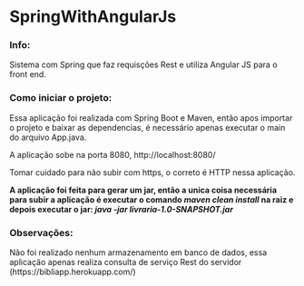 # SpringWithAngularJs
<h3>Info:</h3> 
<p>
Sistema com Spring que faz requisções Rest e utiliza Angular JS para o front end.

<h3>Como iniciar o projeto:</h3> 
<p>
Essa aplicação foi realizada com Spring Boot e Maven, então apos importar o projeto e baixar as dependencias, é necessário apenas executar o main do arquivo App.java. 
<p>A aplicação sobe na porta 8080, http://localhost:8080/
<p>Tomar cuidado para não subir com https, o correto é HTTP nessa aplicação.

<b>A aplicação foi feita para gerar um jar, então a unica coisa necessária para subir a aplicação é 
executar o comando <i>maven clean install</i> na raiz e depois executar o jar: <i>java -jar livraria-1.0-SNAPSHOT.jar</i></b>

<h3>Observações:</h3> 
<p>
Não foi realizado nenhum armazenamento em banco de dados, essa aplicação apenas realiza consulta de serviço Rest do servidor (https://bibliapp.herokuapp.com/)


